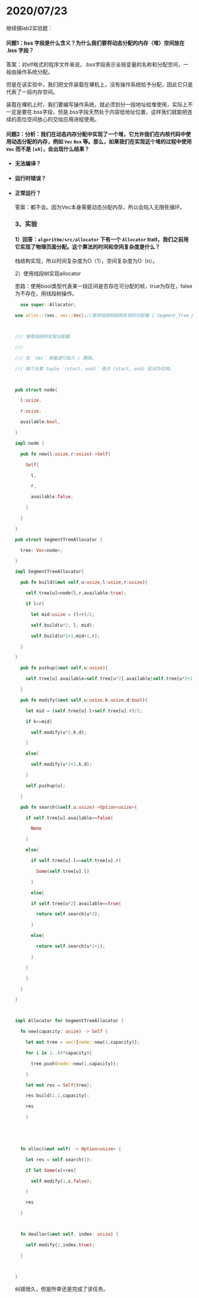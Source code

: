 # 2020/07/23

继续搞lab2实验题：

#### 问题1：bss 字段是什么含义？为什么我们要将动态分配的内存（堆）空间放在 .bss 字段？

答案：对elf格式的程序文件来说，.bss字段表示全局变量的名称和分配空间，一般由操作系统分配。

但是在该实验中，我们把文件装载在裸机上，没有操作系统给予分配，因此它只是代表了一段内存空间。

装载在裸机上时，我们要编写操作系统，就必须划分一段地址给堆使用，实际上不一定是要在.bss字段，但是.bss字段天然处于内容低地址位置，这样我们就能把连续的高位空间放心的交给应用进程使用。

#### 问题2：分析：我们在动态内存分配中实现了一个堆，它允许我们在内核代码中使用动态分配的内存，例如 `Vec` `Box` 等。那么，如果我们在实现这个堆的过程中使用 `Vec` 而不是 `[u8]`，会出现什么结果？

- #### 无法编译？

- #### 运行时错误？

- #### 正常运行？

  答案：都不会。因为Vec本身需要动态分配内存，所以会陷入无限死循环。   

  ### 3、实验

  #### 1）回答：`algorithm/src/allocator` 下有一个 `Allocator` trait，我们之前用它实现了物理页面分配。这个算法的时间和空间复杂度是什么？

  栈结构实现，所以时间复杂度为O（1），空间复杂度为O（n）。

  2）使用线段树实现allocator

  ​    思路：使用bool类型代表某一段区间是否存在可分配的帧，true为存在，false为不存在，用线段树操作。

   

  ```rust
    use super::Allocator;
  
  use alloc::{vec, vec::Vec};//提供线段树结构实现的分配器 [`Segment_Tree_Allocator`]
  
  
  
  /// 使用线段树实现分配器
  
  ///
  
  /// 在 `Vec` 末尾进行加入 / 删除。
  
  /// 每个元素 tuple `(start, end)` 表示 [start, end) 区间为可用。
  
  
  
  pub struct node{
  
    l:usize,
  
    r:usize,
  
    available:bool,
  
  }
  
  impl node {
  
    pub fn new(l:usize,r:usize)->Self{
  
  ​    Self{
  
  ​      l,
  
  ​      r,
  
  ​      available:false,
  
  ​    }
  
    }
  
  }
  
  pub struct SegmentTreeAllocator {
  
    tree: Vec<node>,
  
  }
  
  impl SegmentTreeAllocator{
  
    pub fn build(&mut self,u:usize,l:usize,r:usize){
  
  ​    self.tree[u]=node{l,r,available:true};
  
  ​    if l<r{
  
  ​      let mid:usize = (l+r)/2;
  
  ​      self.build(u*2, l, mid);
  
  ​      self.build(u*2+1,mid+1,r);
  
    }
  
  }
  
    pub fn pushup(&mut self,u:usize){
  
  ​    self.tree[u].available=self.tree[u*2].available|self.tree[u*2+1].available;
  
    }
  
    pub fn modify(&mut self,u:usize,k:usize,d:bool){
  
  ​    let mid = (self.tree[u].l+self.tree[u].r)/2;
  
  ​    if k<=mid{
  
  ​      self.modify(u*2,k,d);
  
  ​    }
  
  ​    else{
  
  ​      self.modify(u*2+1,k,d);
  
  ​    }
  
  ​    self.pushup(u);
  
    }
  
    pub fn search(&self,u:usize)->Option<usize>{
  
  ​    if self.tree[u].available==false{
  
  ​      None
  
  ​    }
  
  ​    else{
  
  ​      if self.tree[u].l==self.tree[u].r{
  
  ​        Some(self.tree[u].l)
  
  ​      }
  
  ​      else{
  
  ​      if self.tree[u*2].available==true{
  
  ​        return self.search(u*2);
  
  ​      }
  
  ​      else{
  
  ​        return self.search(u*2+1);
  
  ​      }
  
  ​    }
  
  ​    }
  
    }
  
  }
  
  
  
  impl Allocator for SegmentTreeAllocator {
  
    fn new(capacity: usize) -> Self {
  
  ​    let mut tree = vec![node::new(1,capacity)];
  
  ​    for i in 1..(4*capacity){
  
  ​      tree.push(node::new(1,capacity));
  
  ​    }
  
  ​    let mut res = Self{tree};
  
  ​    res.build(1,1,capacity);
  
  ​    res
  
  ​    }
  
    
  
  
  
    fn alloc(&mut self) -> Option<usize> {
  
  ​    let res = self.search(1);
  
  ​    if let Some(x)=res{
  
  ​      self.modify(1,x,false);
  
  ​    }
  
  ​    res
  
    }
  
  
  
    fn dealloc(&mut self, index: usize) {
  
  ​    self.modify(1,index,true);
  
    }
  
  
  
  }
  ```

  纠错很久，但是所幸还是完成了该任务。